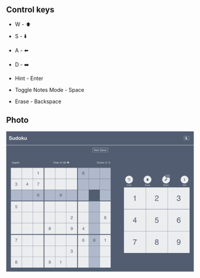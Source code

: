 ## Control keys

- W - :arrow_up:
- S - :arrow_down:
- A - :arrow_left:
- D - :arrow_right:

- Hint - Enter
- Toggle Notes Mode - Space
- Erase - Backspace

## Photo

![alt text](/public/Sudoku.png)
